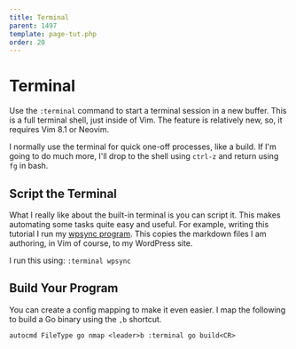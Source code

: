 ```yaml
---
title: Terminal
parent: 1497
template: page-tut.php
order: 20
---
```


# Terminal

Use the `:terminal` command to start a terminal session in a new buffer.  This is a full terminal shell, just inside of Vim. The feature is relatively new, so, it requires Vim 8.1 or Neovim. 

I normally use the terminal for quick one-off processes, like a build. If I'm going to do much more, I'll drop to the shell using `ctrl-z` and return using `fg` in bash.

## Script the Terminal

What I really like about the built-in terminal is you can script it. This makes automating some tasks quite easy and useful. For example, writing this tutorial I run my [wpsync program](https://github.com/mkaz/wpsync). This copies the markdown files I am authoring, in Vim of course, to my WordPress site.

I run this using: `:terminal wpsync`


## Build Your Program

You can create a config mapping to make it even easier. I map the following to build a Go binary using the `,b` shortcut.

```vim
autocmd FileType go nmap <leader>b :terminal go build<CR>
```

